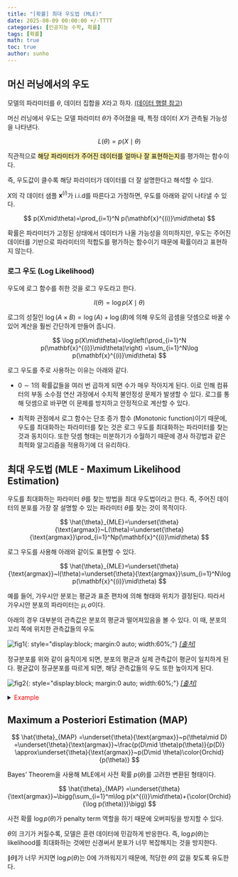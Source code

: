 ```yaml
---
title: "[확률] 최대 우도법 (MLE)"
date: 2025-08-09 00:00:00 +/-TTTT
categories: [인공지능 수학, 확률]
tags: [확률]
math: true
toc: true
author: sunho
---
```


## 머신 러닝에서의 우도

모델의 파라미터를 $\theta$, 데이터 집합을 $X$라고 하자. [(데이터 행렬 참고)](https://suniverse77.github.io/posts/Data/)

머신 러닝에서 우도는 모델 파라미터 $\theta$가 주어졌을 때, 특정 데이터 $X$가 관측될 가능성을 나타낸다.

$$
L(\theta)=p(X\mid\theta)
$$

직관적으로 <mark style='background-color: fff5b1'>해당 파라미터가 주어진 데이터를 얼마나 잘 표현하는지</mark>를 평가하는 함수이다.

즉, 우도값이 클수록 해당 파라미터가 데이터를 더 잘 설명한다고 해석할 수 있다.

$X$의 각 데이터 샘플 $\mathbf{x}^{(i)}$가 i.i.d를 따른다고 가정하면, 우도를 아래와 같이 나타낼 수 있다.

$$
p(X\mid\theta)=\prod_{i=1}^N p(\mathbf{x}^{(i)}\mid\theta)
$$

확률은 파라미터가 고정된 상태에서 데이터가 나올 가능성을 의미하지만, 우도는 주어진 데이터를 기반으로 파라미터의 적합도를 평가하는 함수이기 때문에 확률이라고 표현하지 않는다.

### 로그 우도 (Log Likelihood)

우도에 로그 함수를 취한 것을 로그 우도라고 한다.

$$
l(\theta)=\log p(X\mid\theta)
$$

로그의 성질인 $\log(A \times B) = \log(A) + \log(B)$에 의해 우도의 곱셈을 덧셈으로 바꿀 수 있어 계산을 훨씬 간단하게 만들어 줍니다.

$$
\log p(X\mid\theta)=\log\left(\prod_{i=1}^N p(\mathbf{x}^{(i)}\mid\theta)\right)
=\sum_{i=1}^N\log p(\mathbf{x}^{(i)}\mid\theta)
$$

로그 우도를 주로 사용하는 이유는 아래와 같다.

- $0\sim1$의 확률값들을 여러 번 곱하게 되면 수가 매우 작아지게 된다. 이로 인해 컴퓨터의 부동 소수점 연산 과정에서 수치적 불안정성 문제가 발생할 수 있다. 로그를 통해 덧셈으로 바꾸면 이 문제를 방지하고 안정적으로 계산할 수 있다.

- 최적화 관점에서 로그 함수는 단조 증가 함수 (Monotonic function)이기 때문에, 우도를 최대화하는 파라미터를 찾는 것은 로그 우도를 최대화하는 파라미터를 찾는 것과 동치이다. 또한 덧셈 형태는 미분하기가 수월하기 때문에 경사 하강법과 같은 최적화 알고리즘을 적용하기에 더 유리하다.

## 최대 우도법 (MLE - Maximum Likelihood Estimation)

우도를 최대화하는 파라미터 $\theta$를 찾는 방법을 최대 우도법이라고 한다. 즉, 주어진 데이터의 분포를 가장 잘 설명할 수 있는 파라미터 $\theta$를 찾는 것이 목적이다.

$$
\hat{\theta}_{MLE}=\underset{\theta}{\text{argmax}}~L(\theta)=\underset{\theta}{\text{argmax}}\prod_{i=1}^Np(\mathbf{x}^{(i)}\mid\theta)
$$

로그 우도를 사용해 아래와 같이도 표현할 수 있다.

$$
\hat{\theta}_{MLE}=\underset{\theta}{\text{argmax}}~l(\theta)=\underset{\theta}{\text{argmax}}\sum_{i=1}^N\log p(\mathbf{x}^{(i)}\mid\theta)
$$

예를 들어, 가우시안 분포는 평균과 표준 편차에 의해 형태와 위치가 결정된다. 따라서 가우시안 분포의 파라미터는 $\mu,\sigma$이다.

아래의 경우 대부분의 관측값은 분포의 평균과 떨어져있음을 볼 수 있다. 이 때, 분포의 꼬리 쪽에 위치한 관측값들의 우도

![fig1](mlm/p9-1.png){: style="display:block; margin:0 auto; width:60%;"}
_[[출처]](https://velog.io/@ssokeem/STATS-MLE)_

정규분포를 위와 같이 움직이게 되면, 분포의 평균과 실제 관측값이 평균이 일치하게 된다. 평균값이 정규분포를 따르게 되면, 해당 관측값들의 우도 또한 높아지게 된다.

![fig2](mlm/p9-2.png){: style="display:block; margin:0 auto; width:60%;"}
_[[출처]](https://velog.io/@ssokeem/STATS-MLE)_

<details>
<summary><font color='red'>Example</font></summary>
<div markdown="1">

공정한지 아닌지 모르는 동전을 가지고 10번 던져서 앞면이 7번 나왔을 때, 동전이 앞면이 나올 확률 $\theta$를 추정하고 싶다.
각 시행은 베르누이 분포를 따르고, 독립적(i.i.d.)이라 가정한다.

---

관찰된 데이터는 아래와 같다.

$$
D=\lbrace H,H,H,H,H,H,H,T,T,T\rbrace
$$

모델은 아래와 같이 정의된다.

$
$p(x\mid\theta)=\theta^x(1-\theta)^{1-x}
$$

Likelihood와 Log-likelihood는 아래와 같이 정의된다.

$$
L(\theta)=\prod_{i=1}^10p(x^{(i)}\mid\theta)=\theta^7(1-\theta)^3
$$

$$
l(\theta)=7\log\theta+3\log(1-\theta)
$$

$\theta\in[0,1]$ 범위에서 MLE를 수행하면 아래와 같은 결과를 얻을 수 있다.

$$
\hat{\theta}_{\text{MLE}}=0.7
$$

MLE는 관측한 7번의 앞면이 가장 자연스럽게 나오는 파라미터 $\theta$를 찾는다.

$\theta\in[0,1]$ 범위 중에서 $\theta=0.7$ 일 때, 관찰된 데이터가 가장 그럴듯하게 보이므로 이를 선택한다.

</div>
</details>

## Maximum a Posteriori Estimation (MAP)

$$
\hat{\theta}_{MAP}
=\underset{\theta}{\text{argmax}}~p(\theta\mid D)
=\underset{\theta}{\text{argmax}}~\frac{p(D\mid \theta)p(\theta)}{p(D)}
\approx\underset{\theta}{\text{argmax}}~p(D\mid \theta)\color{Orchid}{p(\theta)}
$$

Bayes’ Theorem을 사용해 MLE에서 사전 확률 $p(\theta)$를 고려한 변환된 형태이다.

$$
\hat{\theta}_{MAP}
=\underset{\theta}{\text{argmax}}~\bigg(\sum_{i=1}^m\log p(x^{(i)}\mid\theta)+{\color{Orchid}{\log p(\theta)}}\bigg)
$$

사전 확률 $\log p(\theta)$가 penalty term 역할을 하기 때문에 오버피팅을 방지할 수 있다.

$\theta$의 크기가 커질수록, 모델은 훈련 데이터에 민감하게 반응한다. 즉, $\log p(\theta)$는 likelihood를 최대화하는 것에만 신경써서 분포가 너무 복잡해지는 것을 방지한다.

$\lVert\theta\rVert$가 너무 커지면 $\log p(\theta)$는 0에 가까워지기 때문에, 적당한 $\theta$의 값을 찾도록 유도한다.

